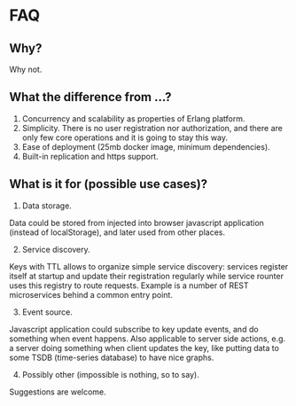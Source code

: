 FAQ
===

Why?
----

Why not.

What the difference from ...?
-----------------------------

1. Concurrency and scalability as properties of Erlang platform.
2. Simplicity. There is no user registration nor authorization, and there are only
few core operations and it is going to stay this way.
3. Ease of deployment (25mb docker image, minimum dependencies).
4. Built-in replication and https support.

What is it for (possible use cases)?
------------------------------------

1. Data storage.

Data could be stored from injected into browser javascript application (instead of localStorage),
and later used from other places.

2. Service discovery.

Keys with TTL allows to organize simple service discovery: services register itself at startup
and update their registration regularly while service rounter uses this registry to route requests.
Example is a number of REST microservices behind a common entry point.

3. Event source.

Javascript application could subscribe to key update events, and do something when event happens.
Also applicable to server side actions, e.g. a server doing something when client updates the key,
like putting data to some TSDB (time-series database) to have nice graphs.

4. Possibly other (impossible is nothing, so to say).

Suggestions are welcome.
